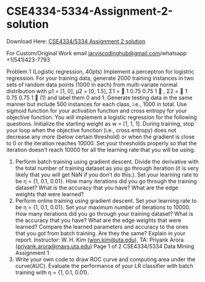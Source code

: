 # CSE4334-5334-Assignment-2-solution

Download Here: [CSE4334/5334 Assignment 2 solution](https://jarviscodinghub.com/assignment/cse4334-5334-assignment-1-solution-2/)

For Custom/Original Work email jarviscodinghub@gmail.com/whatsapp +1(541)423-7793

Problem 1
(Logistic regression, 40pts) Implement a perceptron for logistric regression. For your training data, generate 2000 training instances in two sets of random data points (1000 in each) from multi-variate normal
distribution with
µ1 = [1, 0], µ2 = [0, 1.5], Σ1 =

1 0.75
0.75 1 
, Σ2 =

1 0.75
0.75 1 
(1)
and label them 0 and 1. Generate testing data in the same manner but include 500 instances for each class,
i.e., 1000 in total. Use sigmoid function for your activation function and cross entropy for your objective
function. You will implement a logistic regression for the following questions. Initialize the starting weight
as w = [1, 1, 1]. During training, stop your loop when the objective function (i.e., cross entropy) does not
decrease any more (below certain threshold) or when the gradient is close to 0 or the iteration reaches 10000.
Set your thresholds properly so that the iteration doesn’t reach 10000 for all the learning rate that you will
be using.
1. Perform batch training using gradient descent. Divide the derivative with the total number of training
dataset as you go through iteration (it is very likely that you will get NaN if you don’t do this.).
Set your learning rate to be η = {1, 0.1, 0.01}. How many iterations did you go through the training
dataset? What is the accuracy that you have? What are the edge weights that were learned?
2. Perform online training using gradient descent. Set your learning rate to be η = {1, 0.1, 0.01}. Set
your maximum number of iterations to 10000. How many iterations did you go through your training
dataset? What is the accuracy that you have? What are the edge weights that were learned? Compare
the learned parameters and accuracy to the ones that you got from batch training. Are they the same?
Explain in your report.
Instructor: W. H. Kim (won.kim@uta.edu), TA: Priyank Arora (priyank.arora@mavs.uta.edu) Page 1 of 2
CSE4334/5334 Data Mining Assignment 1
3. Write your own code to draw ROC curve and computing area under the curve(AUC). Evaluate the
performance of your LR classifier with batch training with η = {1, 0.1, 0.01}.
